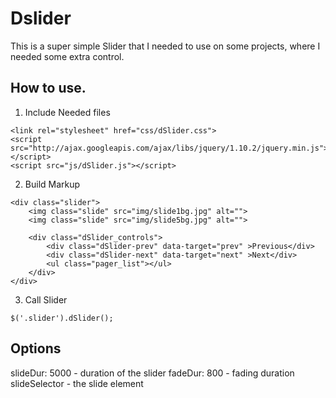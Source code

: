 # Dslider

This is a super simple Slider that I needed to use on some projects, where I needed some extra control. 

## How to use. 
1. Include Needed files 
```
<link rel="stylesheet" href="css/dSlider.css">
<script src="http://ajax.googleapis.com/ajax/libs/jquery/1.10.2/jquery.min.js"></script>
<script src="js/dSlider.js"></script>
```

2. Build Markup
```
<div class="slider">
    <img class="slide" src="img/slide1bg.jpg" alt="">
    <img class="slide" src="img/slide5bg.jpg" alt="">

    <div class="dSlider_controls">
        <div class="dSlider-prev" data-target="prev" >Previous</div>
        <div class="dSlider-next" data-target="next" >Next</div>
        <ul class="pager_list"></ul>
    </div>
</div>
```

3. Call Slider 
```
$('.slider').dSlider();

```


## Options 
slideDur: 5000 - duration of the slider 
fadeDur: 800 - fading duration 
slideSelector - the slide element 

